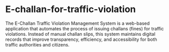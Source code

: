 # E-challan-for-traffic-violation
The E-Challan Traffic Violation Management System is a web-based application that automates the process of issuing challans (fines) for traffic violations. Instead of manual challan slips, this system maintains digital records that improve transparency, efficiency, and accessibility for both traffic authorities and citizens.
